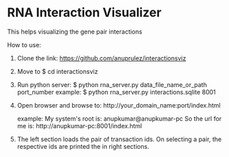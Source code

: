 # RNA Interaction Visualizer

This helps visualizing the gene pair interactions

How to use:

1. Clone the link: https://github.com/anuprulez/interactionsviz

2. Move to $ cd interactionsviz

3. Run python server: $ python rna_server.py data_file_name_or_path port_number
   example: $ python rna_server.py interactions.sqlite 8001

4. Open browser and browse to: http://your_domain_name:port/index.html
   
   example: My system's root is: anupkumar@anupkumar-pc
   So the url for me is: http://anupkumar-pc:8001/index.html

5. The left section loads the pair of transaction ids. On selecting a pair, the respective ids are printed the in right sections.
